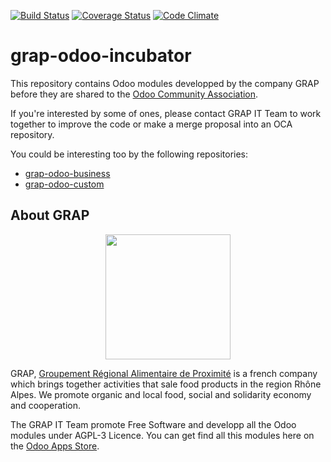 [![Build Status](https://travis-ci.org/grap/grap-odoo-incubator.svg?branch=8.0)](https://travis-ci.org/grap/grap-odoo-incubator?branch=8.0)
[![Coverage Status](https://coveralls.io/repos/github/grap/grap-odoo-incubator/badge.svg?branch=8.0)](https://coveralls.io/github/grap/grap-odoo-incubator?branch=8.0)
[![Code Climate](https://codeclimate.com/github/grap/grap-odoo-incubator/badges/gpa.svg)](https://codeclimate.com/github/grap/grap-odoo-incubator)


# grap-odoo-incubator

This repository contains Odoo modules developped by the company GRAP before
they are shared to the
[Odoo Community Association](https://odoo-community.org/).

If you're interested by some of ones, please contact GRAP IT Team to work
together to improve the code or make a merge proposal into an OCA repository.

You could be interesting too by the following repositories:

* [grap-odoo-business](https://github.com/grap/grap-odoo-business)
* [grap-odoo-custom](https://github.com/grap/grap-odoo-custom)

## About GRAP

<p align="center">
   <img src="http://new.grap.coop/wp-content/uploads/2016/11/GRAP.png" width="200"/>
</p>

GRAP, [Groupement Régional Alimentaire de Proximité](http://www.grap.coop) is a
french company which brings together activities that sale food products in the
region Rhône Alpes. We promote organic and local food, social and solidarity
economy and cooperation.

The GRAP IT Team promote Free Software and developp all the Odoo modules under
AGPL-3 Licence. You can get find all this modules here on the
[Odoo Apps Store](https://www.odoo.com/apps/modules/browse?author=GRAP).

